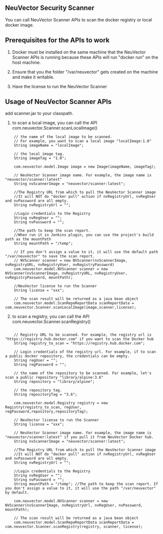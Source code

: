 ## NeuVector Security Scanner ##

You can call NeuVector Scanner APIs to scan the docker registry or local docker image. 

## Prerequisites for the APIs to work ##
1. Docker must be installed on the same machine that the NeuVector Scanner APIs is running because these APIs will run "docker run" on the host machine.

2. Ensure that you the folder "/var/neuvector" gets created on the machine and make it writable.

3. Have the license to run the NeuVector Scanner

## Usage of NeuVector Scanner APIs ##
add scanner.jar to your classpath.

1. to scan a local image, you can call the API com.neuvector.Scanner.scanLocalImage() 

```
    // the name of the local image to be scanned. 
    // For example, you want to scan a local image "localImage:1.0"
    String imageName = "localImage";

    // the local image tag.  
    String imageTag = "1.0";

    com.neuvector.model.Image image = new Image(imageName, imageTag);

    // NeuVector Scanner image name. For example, the image name is "neuvector/scanner:latest"
    String nvScannerImage = "neuvector/scanner:latest";

    //The Registry URL from which to pull the NeuVector Scanner image
    //It will NOT do "docker pull" action if nvRegistryUrl, nvRegUser and nvPassword are all empty.
    String nvRegistryUrl = "";

    //Login credentials to the Registry
    String nvRegUser = "";
    String nvPassword = "";
    
    //The path to keep the scan report. 
    //When run it in Jenkins plugin, you can use the project's build path as the mountPath
    String mountPath = "/temp"; 
    
    // If you don't assign a value to it, it will use the default path "/var/neuvector" to save the scan report.
    // NVScanner scanner = new NVScanner(nvScannerImage, nvRegistryURL, nvRegistryUser, nvRegistryPassword)
    com.neuvector.model.NVScanner scanner = new NVScanner(nvScannerImage, nvRegistryURL, nvRegistryUser, nvRegistryPassword, mountPath);

    //NeuVector license to run the Scanner
    String license = "xxx";  

    // The scan result will be returned as a java bean object
    com.neuvector.model.ScanRepoReportData scanReportData = com.neuvector.Scanner.scanLocalImage(image,scanner,license);
```

2. to scan a registry, you can call the API com.neuvector.Scanner.scanRegistry()

``` 

    // Registry URL to be scanned. For example, the registry url is "https://registry.hub.docker.com" if you want to scan the Docker hub
    String registry_to_scan = "https://registry.hub.docker.com";

    // Login credentials of the registry url. For example, if to scan a public docker repository, the credentials can be empty.
    String regUser = "";
    String regPassword = "";

    // the name of the repository to be scanned. For example, let's scan a public repository "library/alpine:3.6"
    String repository = "library/alpine";

    // the repository tag. 
    String repositoryTag = "3.6";

    com.neuvector.model.Registry registry = new Registry(registry_to_scan, regUser, regPassword,repository,repositoryTag);

    // NeuVector license to run the Scanner
    String license = "xxx"; 

    // NeuVector Scanner image name. For example, the image name is "neuvector/scanner:latest" if you pull it from NeuVector Docker hub.
    String nvScannerImage = "neuvector/scanner:latest";

    //The Registry URL from which to pull the NeuVector Scanner image
    //It will NOT do "docker pull" action if nvRegistryUrl, nvRegUser and nvPassword are all empty.
    String nvRegistryUrl = "";

    //Login credentials to the Registry
    String nvRegUser = "";
    String nvPassword = "";
    String mountPath = "/temp"; //The path to keep the scan report. If you don't assign a value to it, it will use the path "/var/neuvector" by default.

    com.neuvector.model.NVScanner scanner = new NVScanner(nvScannerImage, nvRegistryUrl, nvRegUser, nvPassword, mountPath);

    // The scan result will be returned as a java bean object
    com.neuvector.model.ScanRepoReportData scanReportData = com.neuvector.Scanner.scanRegistry(registry, scanner, license);
```